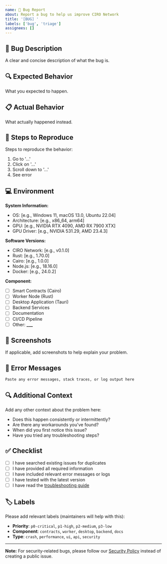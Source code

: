 ```yaml
---
name: 🐛 Bug Report
about: Report a bug to help us improve CIRO Network
title: '[BUG] '
labels: ['bug', 'triage']
assignees: []
---
```


## 🐛 Bug Description

A clear and concise description of what the bug is.

## 🔍 Expected Behavior

What you expected to happen.

## 📋 Actual Behavior

What actually happened instead.

## 🔄 Steps to Reproduce

Steps to reproduce the behavior:

1. Go to '...'
2. Click on '...'
3. Scroll down to '...'
4. See error

## 💻 Environment

**System Information:**

- OS: [e.g., Windows 11, macOS 13.0, Ubuntu 22.04]
- Architecture: [e.g., x86_64, arm64]
- GPU: [e.g., NVIDIA RTX 4090, AMD RX 7900 XTX]
- GPU Driver: [e.g., NVIDIA 531.29, AMD 23.4.3]

**Software Versions:**

- CIRO Network: [e.g., v0.1.0]
- Rust: [e.g., 1.70.0]
- Cairo: [e.g., 1.0.0]
- Node.js: [e.g., 18.16.0]
- Docker: [e.g., 24.0.2]

**Component:**

- [ ] Smart Contracts (Cairo)
- [ ] Worker Node (Rust)
- [ ] Desktop Application (Tauri)
- [ ] Backend Services
- [ ] Documentation
- [ ] CI/CD Pipeline
- [ ] Other: ****\_\_\_****

## 📸 Screenshots

If applicable, add screenshots to help explain your problem.

## 📝 Error Messages

```
Paste any error messages, stack traces, or log output here
```

## 🔍 Additional Context

Add any other context about the problem here:

- Does this happen consistently or intermittently?
- Are there any workarounds you've found?
- When did you first notice this issue?
- Have you tried any troubleshooting steps?

## ✅ Checklist

- [ ] I have searched existing issues for duplicates
- [ ] I have provided all required information
- [ ] I have included relevant error messages or logs
- [ ] I have tested with the latest version
- [ ] I have read the [troubleshooting guide](docs/troubleshooting.md)

## 🏷️ Labels

Please add relevant labels (maintainers will help with this):

- **Priority**: `p0-critical`, `p1-high`, `p2-medium`, `p3-low`
- **Component**: `contracts`, `worker`, `desktop`, `backend`, `docs`
- **Type**: `crash`, `performance`, `ui`, `api`, `security`

---

**Note:** For security-related bugs, please follow our
[Security Policy](SECURITY.md) instead of creating a public issue.
